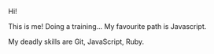 Hi!

This is me!
Doing a training...
My favourite path is Javascript.

My deadly skills are Git, JavaScript, Ruby.
